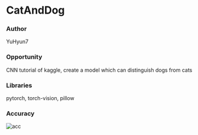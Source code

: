 # CatAndDog

### Author
YuHyun7

### Opportunity
CNN tutorial of kaggle, create a model which can distinguish dogs from cats

### Libraries
pytorch, torch-vision, pillow

### Accuracy
![acc](https://github.com/YuHyun7/CCP_CNNCatAndDog/blob/main/acc.png)
